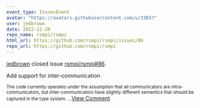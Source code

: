 ```yaml
---
event_type: IssuesEvent
avatar: "https://avatars.githubusercontent.com/u/3303?"
user: jedbrown
date: 2022-12-20
repo_name: rsmpi/rsmpi
html_url: https://github.com/rsmpi/rsmpi/issues/86
repo_url: https://github.com/rsmpi/rsmpi
---
```


<a href='https://github.com/jedbrown' target='_blank'>jedbrown</a> closed issue <a href='https://github.com/rsmpi/rsmpi/issues/86' target='_blank'>rsmpi/rsmpi#86</a>.

<p>Add support for inter-communication</p><small>The code currently operates under the assumption that all communicators are intra-communicators, but inter-communicators have slightly different semantics that should be captured in the type system....</small><a href='https://github.com/rsmpi/rsmpi/issues/86' target='_blank'>View Comment</a>